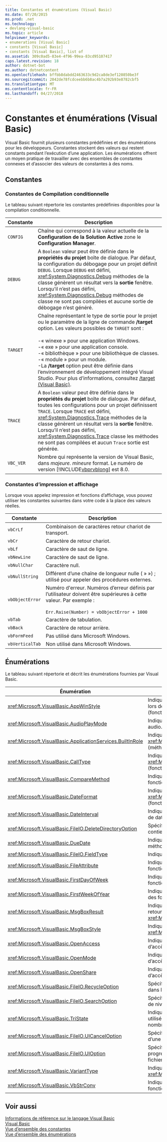 ```yaml
---
title: Constantes et énumérations (Visual Basic)
ms.date: 07/20/2015
ms.prod: .net
ms.technology:
- devlang-visual-basic
ms.topic: article
helpviewer_keywords:
- enumerations [Visual Basic]
- constants [Visual Basic]
- constants [Visual Basic], list of
ms.assetid: 309c0ad5-83e4-4f96-99ea-83cd95107417
caps.latest.revision: 18
author: dotnet-bot
ms.author: dotnetcontent
ms.openlocfilehash: bffbb8dabdd2463633c9d2ca8de3ef120850be3f
ms.sourcegitcommit: 2042de78fcdceebb6b8ac4b7a292b93e8782cbf5
ms.translationtype: MT
ms.contentlocale: fr-FR
ms.lasthandoff: 04/27/2018
---
```

# <a name="constants-and-enumerations-visual-basic"></a>Constantes et énumérations (Visual Basic)
Visual Basic fournit plusieurs constantes prédéfinies et des énumérations pour les développeurs. Constantes stockent des valeurs qui restent constants pendant l’exécution d’une application. Les énumérations offrent un moyen pratique de travailler avec des ensembles de constantes connexes et d’associer des valeurs de constantes à des noms.  
  
## <a name="constants"></a>Constantes  
  
### <a name="conditional-compilation-constants"></a>Constantes de Compilation conditionnelle  
 Le tableau suivant répertorie les constantes prédéfinies disponibles pour la compilation conditionnelle.  
  
|**Constante**|**Description**|  
|---|---|  
|`CONFIG`|Chaîne qui correspond à la valeur actuelle de la **Configuration de la Solution Active** zone le **Configuration Manager**.|  
|`DEBUG`|A `Boolean` valeur peut être définie dans le **propriétés du projet** boîte de dialogue. Par défaut, la configuration du débogage pour un projet définit `DEBUG`. Lorsque `DEBUG` est défini, <xref:System.Diagnostics.Debug> méthodes de la classe génèrent un résultat vers la **sortie** fenêtre. Lorsqu’il n’est pas défini, <xref:System.Diagnostics.Debug> méthodes de classe ne sont pas compilées et aucune sortie de débogage n’est généré.|  
|`TARGET`|Chaîne représentant le type de sortie pour le projet ou le paramètre de la ligne de commande **/target** option. Les valeurs possibles de `TARGET` sont :<br /><br /> -« winexe » pour une application Windows.<br />-« exe » pour une application console.<br />-« bibliothèque » pour une bibliothèque de classes.<br />-« module » pour un module.<br />-La **/target** option peut être définie dans l’environnement de développement intégré Visual Studio. Pour plus d’informations, consultez [/target (Visual Basic)](../../visual-basic/reference/command-line-compiler/target.md).|  
|`TRACE`|A `Boolean` valeur peut être définie dans le **propriétés du projet** boîte de dialogue. Par défaut, toutes les configurations pour un projet définissent `TRACE`. Lorsque `TRACE` est défini, <xref:System.Diagnostics.Trace> méthodes de la classe génèrent un résultat vers la **sortie** fenêtre. Lorsqu’il n’est pas défini, <xref:System.Diagnostics.Trace> classe les méthodes ne sont pas compilées et aucun `Trace` sortie est générée.|  
|`VBC_VER`|Nombre qui représente la version de Visual Basic, dans *majeure*. *mineure* format. Le numéro de version [!INCLUDE[vbprvblong](~/includes/vbprvblong-md.md)] est 8.0.|  
  
### <a name="print-and-display-constants"></a>Constantes d’impression et affichage  
 Lorsque vous appelez impression et fonctions d’affichage, vous pouvez utiliser les constantes suivantes dans votre code à la place des valeurs réelles.  
  
|**Constante**|**Description**|  
|---|---|  
|`vbCrLf`|Combinaison de caractères retour chariot de transport.|  
|`vbCr`|Caractère de retour chariot.|  
|`vbLf`|Caractère de saut de ligne.|  
|`vbNewLine`|Caractère de saut de ligne.|  
|`vbNullChar`|Caractère null.|  
|`vbNullString`|Différent d’une chaîne de longueur nulle ( » ») ; utilisé pour appeler des procédures externes.|  
|`vbObjectError`|Numéro d'erreur. Numéros d’erreur définis par l’utilisateur doivent être supérieures à cette valeur. Par exemple :<br /><br /> `Err.Raise(Number) = vbObjectError + 1000`|  
|`vbTab`|Caractère de tabulation.|  
|`vbBack`|Caractère de retour arrière.|  
|`vbFormFeed`|Pas utilisé dans Microsoft Windows.|  
|`vbVerticalTab`|Non utilisé dans Microsoft Windows.|  
  
## <a name="enumerations"></a>Énumérations  
 Le tableau suivant répertorie et décrit les énumérations fournies par Visual Basic.  
  
|Énumération|Description|  
|---|---|  
|<xref:Microsoft.VisualBasic.AppWinStyle>|Indique le style de fenêtre à utiliser pour le programme appelé lors de l’appel du <xref:Microsoft.VisualBasic.Interaction.Shell%2A> (fonction).|  
|<xref:Microsoft.VisualBasic.AudioPlayMode>|Indique comment lire des sons lors de l’appel de méthodes audio.|  
|<xref:Microsoft.VisualBasic.ApplicationServices.BuiltInRole>|Indique le type de rôle à vérifier lors de l’appel du <xref:Microsoft.VisualBasic.ApplicationServices.User.IsInRole%2A> (méthode).|  
|<xref:Microsoft.VisualBasic.CallType>|Indique le type de procédure appelée lors de l’appel du <xref:Microsoft.VisualBasic.Interaction.CallByName%2A> (fonction).|  
|<xref:Microsoft.VisualBasic.CompareMethod>|Indique comment comparer des chaînes lors de l’appel des fonctions de comparaison.|  
|<xref:Microsoft.VisualBasic.DateFormat>|Indique comment afficher les dates lors de l’appel du <xref:Microsoft.VisualBasic.Strings.FormatDateTime%2A> (fonction).|  
|<xref:Microsoft.VisualBasic.DateInterval>|Indique comment déterminer et mettre en forme les intervalles de date pendant l’appel des fonctions de date.|  
|<xref:Microsoft.VisualBasic.FileIO.DeleteDirectoryOption>|Spécifie l’action à entreprendre lorsqu’un répertoire à supprimer contient des fichiers ou répertoires.|  
|<xref:Microsoft.VisualBasic.DueDate>|Indique quand les paiements doivent être lors de l’appel de méthodes financières.|  
|<xref:Microsoft.VisualBasic.FileIO.FieldType>|Indique si les champs de texte sont délimités ou à largeur fixe.|  
|<xref:Microsoft.VisualBasic.FileAttribute>|Indique les attributs de fichier à utiliser lors de l’appel de fonctions d’accès au fichier.|  
|<xref:Microsoft.VisualBasic.FirstDayOfWeek>|Indique le premier jour de la semaine à utiliser lors de l’appel des fonctions de date.|  
|<xref:Microsoft.VisualBasic.FirstWeekOfYear>|Indique la première semaine de l’année à utiliser lors de l’appel des fonctions de date.|  
|<xref:Microsoft.VisualBasic.MsgBoxResult>|Indique le bouton qui a été enfoncé dans une boîte de message, retourné par la fonction <xref:Microsoft.VisualBasic.Interaction.MsgBox%2A>.|  
|<xref:Microsoft.VisualBasic.MsgBoxStyle>|Indique les boutons à afficher lors de l’appel de la fonction <xref:Microsoft.VisualBasic.Interaction.MsgBox%2A>.|  
|<xref:Microsoft.VisualBasic.OpenAccess>|Indique comment ouvrir un fichier lors de l’appel de fonctions d’accès au fichier.|  
|<xref:Microsoft.VisualBasic.OpenMode>|Indique comment ouvrir un fichier lors de l’appel de fonctions d’accès au fichier.|  
|<xref:Microsoft.VisualBasic.OpenShare>|Indique comment ouvrir un fichier lors de l’appel de fonctions d’accès au fichier.|  
|<xref:Microsoft.VisualBasic.FileIO.RecycleOption>|Spécifie si un fichier doit être supprimé définitivement ou placé dans la Corbeille.|  
|<xref:Microsoft.VisualBasic.FileIO.SearchOption>|Spécifie s’il faut rechercher tout ou uniquement les répertoires de niveau supérieur.|  
|<xref:Microsoft.VisualBasic.TriState>|Indique un `Boolean` valeur ou si la valeur par défaut doit être utilisée lors de l’appel des fonctions de mise en forme de nombre.|  
|<xref:Microsoft.VisualBasic.FileIO.UICancelOption>|Spécifie l’action à effectuer si l’utilisateur clique sur **Annuler** lors d’une opération.|  
|<xref:Microsoft.VisualBasic.FileIO.UIOption>|Spécifie s’il faut ou non afficher une boîte de dialogue de progression lors de la copie, la suppression ou déplacement de fichiers ou répertoires.|  
|<xref:Microsoft.VisualBasic.VariantType>|Indique le type d’un objet variant, retourné par la <xref:Microsoft.VisualBasic.Information.VarType%2A> (fonction).|  
|<xref:Microsoft.VisualBasic.VbStrConv>|Indique le type de conversion à exécuter lors de l’appel de la fonction <xref:Microsoft.VisualBasic.Strings.StrConv%2A>.|  
  
## <a name="see-also"></a>Voir aussi  
 [Informations de référence sur le langage Visual Basic](../../visual-basic/language-reference/index.md)  
 [Visual Basic](../../visual-basic/index.md)  
 [Vue d’ensemble des constantes](../../visual-basic/programming-guide/language-features/constants-enums/constants-overview.md)  
 [Vue d’ensemble des énumérations](../../visual-basic/programming-guide/language-features/constants-enums/enumerations-overview.md)
